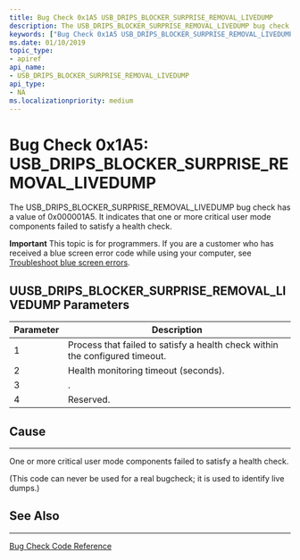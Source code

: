 ```yaml
---
title: Bug Check 0x1A5 USB_DRIPS_BLOCKER_SURPRISE_REMOVAL_LIVEDUMP
description: The USB_DRIPS_BLOCKER_SURPRISE_REMOVAL_LIVEDUMP bug check has a value of 0x000001A5. It indicates that one or more critical user mode components failed to satisfy a health check.
keywords: ["Bug Check 0x1A5 USB_DRIPS_BLOCKER_SURPRISE_REMOVAL_LIVEDUMP", "USB_DRIPS_BLOCKER_SURPRISE_REMOVAL_LIVEDUMP"]
ms.date: 01/10/2019
topic_type:
- apiref
api_name:
- USB_DRIPS_BLOCKER_SURPRISE_REMOVAL_LIVEDUMP
api_type:
- NA
ms.localizationpriority: medium
---
```


# Bug Check 0x1A5: USB\_DRIPS\_BLOCKER\_SURPRISE\_REMOVAL\_LIVEDUMP

The USB\_DRIPS\_BLOCKER\_SURPRISE\_REMOVAL\_LIVEDUMP bug check has a value of 0x000001A5. It indicates that one or more critical user mode components failed to satisfy a health check.

**Important** This topic is for programmers. If you are a customer who has received a blue screen error code while using your computer, see [Troubleshoot blue screen errors](https://windows.microsoft.com/windows-10/troubleshoot-blue-screen-errors).

## UUSB\_DRIPS\_BLOCKER\_SURPRISE\_REMOVAL\_LIVEDUMP Parameters

|Parameter|Description|
|--- |--- |
|1| Process that failed to satisfy a health check within the configured timeout.|
|2| Health monitoring timeout (seconds).|
|3| .|
|4| Reserved. |


## Cause
-----

One or more critical user mode components failed to satisfy a health check.


(This code can never be used for a real bugcheck; it is used to identify live dumps.)


## See Also
----------

[Bug Check Code Reference](bug-check-code-reference2.md)

